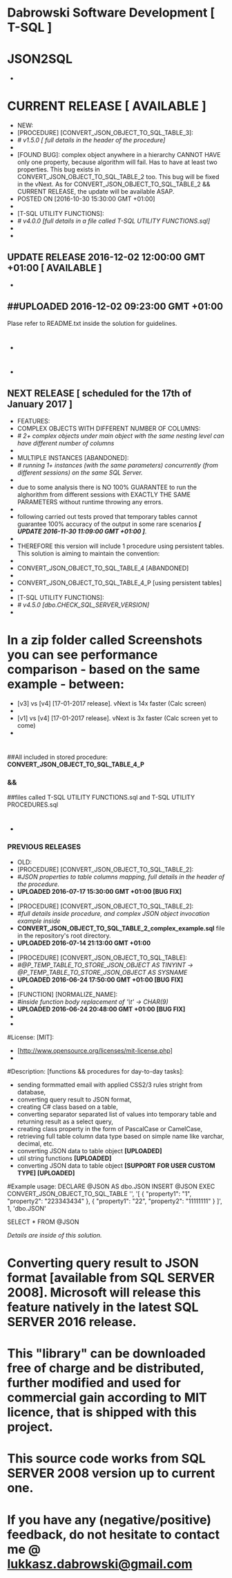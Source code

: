 # Dabrowski Software Development [ T-SQL ]
# JSON2SQL
-
# <strong>CURRENT RELEASE</strong> [ AVAILABLE ]
- NEW:
 - [PROCEDURE]	[CONVERT_JSON_OBJECT_TO_SQL_TABLE_3]:
 - *# v1.5.0 [ full details in the header of the procedure]*
 -
 - [FOUND BUG]: complex object anywhere in a hierarchy CANNOT HAVE only one property, because algorithm will fail. Has to have at least two properties. This bug exists in CONVERT_JSON_OBJECT_TO_SQL_TABLE_2 too. This bug will be fixed in the vNext. As for CONVERT_JSON_OBJECT_TO_SQL_TABLE_2 && CURRENT RELEASE, the update will be available ASAP.
  - POSTED ON [2016-10-30 15:30:00 GMT +01:00]
 -
 - [T-SQL UTILITY FUNCTIONS]:
 - *# v4.0.0 [full details in a file called T-SQL UTILITY FUNCTIONS.sql]*
 -
 -
 <strong>UPDATE RELEASE 2016-12-02 12:00:00 GMT +01:00 [ AVAILABLE ]</strong>
 -
 -
 ##<strong>UPLOADED 2016-12-02 09:23:00 GMT +01:00</strong>
 -
 Plase refer to README.txt inside the solution for guidelines.

# 
-
#
-

## <strong>NEXT RELEASE [ scheduled for the 17th of January 2017 ]</strong>
- FEATURES:
 - COMPLEX OBJECTS WITH DIFFERENT NUMBER OF COLUMNS:
 - *# 2+ complex objects under main object with the same nesting level can have different number of columns*
 -
 - MULTIPLE INSTANCES [ABANDONED]:
 - *# running 1+ instances (with the same parameters) concurrently (from different sessions) on the same SQL Server.*
 -
 - due to some analysis there is NO 100% GUARANTEE to run the alghorithm from different sessions with EXACTLY THE SAME PARAMETERS without runtime throwing any errors.
 -
 - following carried out tests proved that temporary tables cannot guarantee 100% accuracy of the output in some rare scenarios  ***[ UPDATE 2016-11-30 11:09:00 GMT +01:00 ]***.  
 -
 - THEREFORE this version will include 1 procedure using persistent tables. This solution is aiming to maintain the convention:
 -
  - CONVERT_JSON_OBJECT_TO_SQL_TABLE_4 [ABANDONED]
  - 
  - CONVERT_JSON_OBJECT_TO_SQL_TABLE_4_P [using persistent tables]
  -
 - [T-SQL UTILITY FUNCTIONS]:
 - *# v4.5.0 [dbo.CHECK_SQL_SERVER_VERSION]*
 -  
 # In a zip folder called Screenshots you can see performance comparison - based on the same example - between:
  - [v3] vs [v4] [17-01-2017 release]. vNext is 14x faster (Calc screen)
  -
  - [v1] vs [v4] [17-01-2017 release]. vNext is 3x faster (Calc screen yet to come)
-
#
##All included in stored procedure: <strong>CONVERT_JSON_OBJECT_TO_SQL_TABLE_4_P</strong>
### &&
##files called T-SQL UTILITY FUNCTIONS.sql and T-SQL UTILITY PROCEDURES.sql
#
-

### <strong>PREVIOUS RELEASES</strong>
- OLD:
 - [PROCEDURE]	[CONVERT_JSON_OBJECT_TO_SQL_TABLE_2]:
 - *#JSON properties to table columns mapping, full details in the header of the procedure.*
 - <strong>UPLOADED 2016-07-17 15:30:00 GMT +01:00 [BUG FIX]</strong>
 -
 - [PROCEDURE]	[CONVERT_JSON_OBJECT_TO_SQL_TABLE_2]:
  - *#full details inside procedure, and complex JSON object invocation example inside*
  - <strong>CONVERT_JSON_OBJECT_TO_SQL_TABLE_2_complex_example.sql</strong> file in the repository's root directory.
  - <strong>UPLOADED 2016-07-14 21:13:00 GMT +01:00</strong>
  -
 - [PROCEDURE]	[CONVERT_JSON_OBJECT_TO_SQL_TABLE]:
 - *#@P_TEMP_TABLE_TO_STORE_JSON_OBJECT AS TINYINT -> @P_TEMP_TABLE_TO_STORE_JSON_OBJECT AS SYSNAME*
 - <strong>UPLOADED 2016-06-24 17:50:00 GMT +01:00 [BUG FIX]</strong>
 -
 - [FUNCTION]	[NORMALIZE_NAME]:
 - *#inside function body replacement of '\t' -> CHAR(9)*
 - <strong>UPLOADED 2016-06-24 20:48:00 GMT +01:00 [BUG FIX]</strong>
 -
-
#License: [MIT]:
 - [http://www.opensource.org/licenses/mit-license.php]
-
#Description: [functions && procedures for day-to-day tasks]:
 - sending formmatted email with applied CSS2/3 rules stright from database,
 - converting query result to JSON format,
 - creating C# class based on a table,
 - converting separator separated list of values into temporary table and returning result as a select query,
 - creating class property in the form of PascalCase or CamelCase,
 - retrieving full table column data type based on simple name like varchar, decimal, etc.
 - converting JSON data to table object <strong>[UPLOADED]</strong>
 - util string functions <strong> [UPLOADED]</strong> 
 - converting JSON data to table object <strong> [SUPPORT FOR USER CUSTOM TYPE] [UPLOADED]</strong>

#Example usage:
DECLARE @JSON AS dbo.JSON
INSERT @JSON
EXEC CONVERT_JSON_OBJECT_TO_SQL_TABLE 
										'',
										'[
										 {
											"property1": "1",
											"property2": "223343434"
										 },
										 {
											"property1": "22",
											"property2": "11111111"
										 }
									   ]',
									   1,
									   'dbo.JSON'

SELECT * FROM @JSON

*Details are inside of this solution.*

# Converting query result to JSON format [available from SQL SERVER 2008]. Microsoft will release this feature natively in the latest SQL SERVER 2016 release.

# This "library" can be downloaded free of charge and be distributed, further modified and used for commercial gain according to MIT licence, that is shipped with this project.
  
# This source code works from SQL SERVER 2008 version up to current one.

# If you have any (negative/positive) feedback, do not hesitate to contact me @ lukkasz.dabrowski@gmail.com
